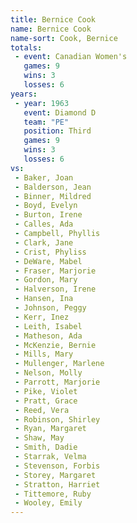 ```yaml
---
title: Bernice Cook
name: Bernice Cook
name-sort: Cook, Bernice
totals:
 - event: Canadian Women's
   games: 9
   wins: 3
   losses: 6
years:
 - year: 1963
   event: Diamond D
   team: "PE"
   position: Third
   games: 9
   wins: 3
   losses: 6
vs:
 - Baker, Joan
 - Balderson, Jean
 - Binner, Mildred
 - Boyd, Evelyn
 - Burton, Irene
 - Calles, Ada
 - Campbell, Phyllis
 - Clark, Jane
 - Crist, Phyliss
 - DeWare, Mabel
 - Fraser, Marjorie
 - Gordon, Mary
 - Halverson, Irene
 - Hansen, Ina
 - Johnson, Peggy
 - Kerr, Inez
 - Leith, Isabel
 - Matheson, Ada
 - McKenzie, Bernie
 - Mills, Mary
 - Mullenger, Marlene
 - Nelson, Molly
 - Parrott, Marjorie
 - Pike, Violet
 - Pratt, Grace
 - Reed, Vera
 - Robinson, Shirley
 - Ryan, Margaret
 - Shaw, May
 - Smith, Dadie
 - Starrak, Velma
 - Stevenson, Forbis
 - Storey, Margaret
 - Stratton, Harriet
 - Tittemore, Ruby
 - Wooley, Emily
---
```

